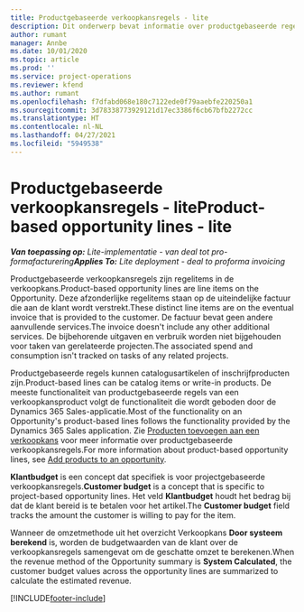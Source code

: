 ```yaml
---
title: Productgebaseerde verkoopkansregels - lite
description: Dit onderwerp bevat informatie over productgebaseerde regelitems voor verkoopkansen in Project Operations.
author: rumant
manager: Annbe
ms.date: 10/01/2020
ms.topic: article
ms.prod: ''
ms.service: project-operations
ms.reviewer: kfend
ms.author: rumant
ms.openlocfilehash: f7dfabd068e180c7122ede0f79aaebfe220250a1
ms.sourcegitcommit: 3d78338773929121d17ec3386f6cb67bfb2272cc
ms.translationtype: HT
ms.contentlocale: nl-NL
ms.lasthandoff: 04/27/2021
ms.locfileid: "5949538"
---
```

# <a name="product-based-opportunity-lines---lite"></a><span data-ttu-id="713ff-103">Productgebaseerde verkoopkansregels - lite</span><span class="sxs-lookup"><span data-stu-id="713ff-103">Product-based opportunity lines - lite</span></span>

<span data-ttu-id="713ff-104">_**Van toepassing op:** Lite-implementatie - van deal tot pro-formafacturering_</span><span class="sxs-lookup"><span data-stu-id="713ff-104">_**Applies To:** Lite deployment - deal to proforma invoicing_</span></span>

<span data-ttu-id="713ff-105">Productgebaseerde verkoopkansregels zijn regelitems in de verkoopkans.</span><span class="sxs-lookup"><span data-stu-id="713ff-105">Product-based opportunity lines are line items on the Opportunity.</span></span> <span data-ttu-id="713ff-106">Deze afzonderlijke regelitems staan op de uiteindelijke factuur die aan de klant wordt verstrekt.</span><span class="sxs-lookup"><span data-stu-id="713ff-106">These distinct line items are on the eventual invoice that is provided to the customer.</span></span> <span data-ttu-id="713ff-107">De factuur bevat geen andere aanvullende services.</span><span class="sxs-lookup"><span data-stu-id="713ff-107">The invoice doesn't include any other additional services.</span></span> <span data-ttu-id="713ff-108">De bijbehorende uitgaven en verbruik worden niet bijgehouden voor taken van gerelateerde projecten.</span><span class="sxs-lookup"><span data-stu-id="713ff-108">The associated spend and consumption isn't tracked on tasks of any related projects.</span></span>

<span data-ttu-id="713ff-109">Productgebaseerde regels kunnen catalogusartikelen of inschrijfproducten zijn.</span><span class="sxs-lookup"><span data-stu-id="713ff-109">Product-based lines can be catalog items or write-in products.</span></span> <span data-ttu-id="713ff-110">De meeste functionaliteit van productgebaseerde regels van een verkoopkansproduct volgt de functionaliteit die wordt geboden door de Dynamics 365 Sales-applicatie.</span><span class="sxs-lookup"><span data-stu-id="713ff-110">Most of the functionality on an Opportunity's product-based lines follows the functionality provided by the Dynamics 365 Sales application.</span></span> <span data-ttu-id="713ff-111">Zie [Producten toevoegen aan een verkoopkans](/dynamics365/sales-enterprise/add-products-opportunity) voor meer informatie over productgebaseerde verkoopkansregels.</span><span class="sxs-lookup"><span data-stu-id="713ff-111">For more information about product-based opportunity lines, see [Add products to an opportunity](/dynamics365/sales-enterprise/add-products-opportunity).</span></span>

<span data-ttu-id="713ff-112">**Klantbudget** is een concept dat specifiek is voor projectgebaseerde verkoopkansregels.</span><span class="sxs-lookup"><span data-stu-id="713ff-112">**Customer budget** is a concept that is specific to project-based opportunity lines.</span></span> <span data-ttu-id="713ff-113">Het veld **Klantbudget** houdt het bedrag bij dat de klant bereid is te betalen voor het artikel.</span><span class="sxs-lookup"><span data-stu-id="713ff-113">The **Customer budget** field tracks the amount the customer is willing to pay for the item.</span></span>

<span data-ttu-id="713ff-114">Wanneer de omzetmethode uit het overzicht Verkoopkans **Door systeem berekend** is, worden de budgetwaarden van de klant over de verkoopkansregels samengevat om de geschatte omzet te berekenen.</span><span class="sxs-lookup"><span data-stu-id="713ff-114">When the revenue method of the Opportunity summary is **System Calculated**, the customer budget values across the opportunity lines are summarized to calculate the estimated revenue.</span></span> 



[!INCLUDE[footer-include](../../includes/footer-banner.md)]